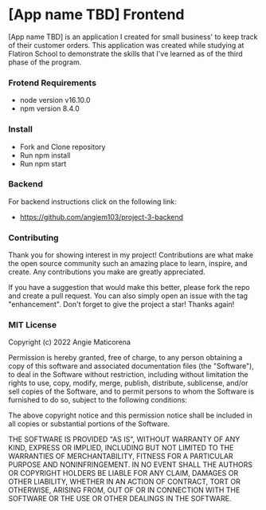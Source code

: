 # [App name TBD] Frontend

[App name TBD] is an application I created for small business' to keep track of their customer orders. This application was created while studying at Flatiron School to demonstrate the skills that I've learned as of the third phase of the program.

### Frotend Requirements
* node version v16.10.0
* npm version 8.4.0

### Install
* Fork and Clone repository
* Run npm install
* Run npm start

### Backend
For backend instructions click on the following link: 
* https://github.com/angiem103/project-3-backend

### Contributing
Thank you for showing interest in my project! Contributions are what make the open source community such an amazing place to learn, inspire, and create. Any contributions you make are greatly appreciated.

If you have a suggestion that would make this better, please fork the repo and create a pull request. You can also simply open an issue with the tag "enhancement". Don't forget to give the project a star! Thanks again!

### MIT License

Copyright (c) 2022 Angie Maticorena

Permission is hereby granted, free of charge, to any person obtaining a copy
of this software and associated documentation files (the "Software"), to deal
in the Software without restriction, including without limitation the rights
to use, copy, modify, merge, publish, distribute, sublicense, and/or sell
copies of the Software, and to permit persons to whom the Software is
furnished to do so, subject to the following conditions:

The above copyright notice and this permission notice shall be included in all
copies or substantial portions of the Software.

THE SOFTWARE IS PROVIDED "AS IS", WITHOUT WARRANTY OF ANY KIND, EXPRESS OR
IMPLIED, INCLUDING BUT NOT LIMITED TO THE WARRANTIES OF MERCHANTABILITY,
FITNESS FOR A PARTICULAR PURPOSE AND NONINFRINGEMENT. IN NO EVENT SHALL THE
AUTHORS OR COPYRIGHT HOLDERS BE LIABLE FOR ANY CLAIM, DAMAGES OR OTHER
LIABILITY, WHETHER IN AN ACTION OF CONTRACT, TORT OR OTHERWISE, ARISING FROM,
OUT OF OR IN CONNECTION WITH THE SOFTWARE OR THE USE OR OTHER DEALINGS IN THE
SOFTWARE.

